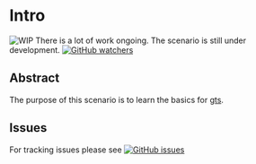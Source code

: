 # Intro

![WIP](https://img.shields.io/badge/status-WIP-blue)
There is a lot of work ongoing. The scenario is still under development.
[![GitHub watchers](https://img.shields.io/github/watchers/AndreasAugustin/katacoda-scenarios?label=Watch&style=social)](
    https://github.com/AndreasAugustin/katacoda-scenarios/watchers)

## Abstract

The purpose of this scenario is to learn the basics for [gts](https://www.npmjs.com/package/gts).

## Issues

For tracking issues please see
[![GitHub issues](https://img.shields.io/github/issues/AndreasAugustin/katacoda-scenarios)](
    https://github.com/AndreasAugustin/katacoda-scenarios/issues)
